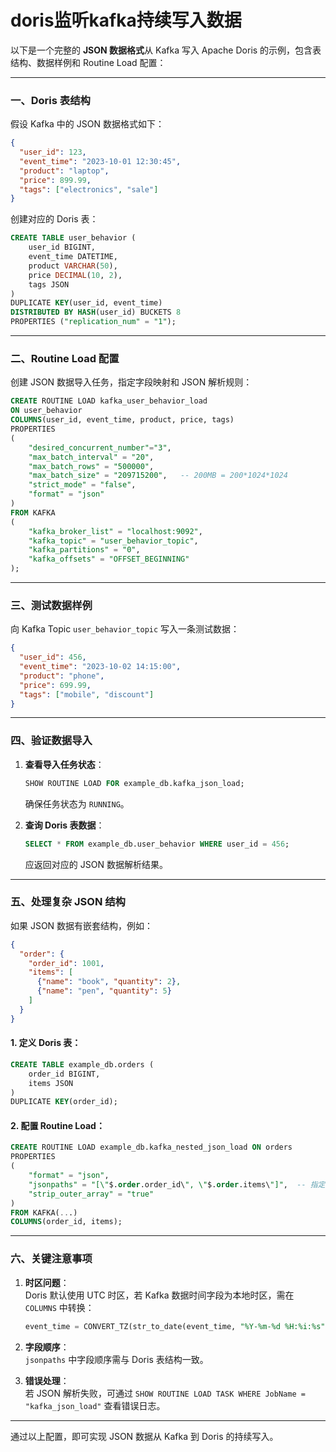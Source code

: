 # doris监听kafka持续写入数据

以下是一个完整的 **JSON 数据格式**从 Kafka 写入 Apache Doris 的示例，包含表结构、数据样例和 Routine Load 配置：

---

### 一、Doris 表结构
假设 Kafka 中的 JSON 数据格式如下：
```json
{
  "user_id": 123,
  "event_time": "2023-10-01 12:30:45",
  "product": "laptop",
  "price": 899.99,
  "tags": ["electronics", "sale"]
}
```

创建对应的 Doris 表：
```sql
CREATE TABLE user_behavior (
    user_id BIGINT,
    event_time DATETIME,
    product VARCHAR(50),
    price DECIMAL(10, 2),
    tags JSON
)
DUPLICATE KEY(user_id, event_time)
DISTRIBUTED BY HASH(user_id) BUCKETS 8
PROPERTIES ("replication_num" = "1");
```

---

### 二、Routine Load 配置
创建 JSON 数据导入任务，指定字段映射和 JSON 解析规则：
```sql
CREATE ROUTINE LOAD kafka_user_behavior_load
ON user_behavior
COLUMNS(user_id, event_time, product, price, tags)
PROPERTIES
(
    "desired_concurrent_number"="3",
    "max_batch_interval" = "20",
    "max_batch_rows" = "500000",
    "max_batch_size" = "209715200",   -- 200MB = 200*1024*1024
    "strict_mode" = "false",
    "format" = "json"
)
FROM KAFKA
(
    "kafka_broker_list" = "localhost:9092",
    "kafka_topic" = "user_behavior_topic",
    "kafka_partitions" = "0",
    "kafka_offsets" = "OFFSET_BEGINNING"
);
```

---

### 三、测试数据样例
向 Kafka Topic `user_behavior_topic` 写入一条测试数据：
```json
{
  "user_id": 456,
  "event_time": "2023-10-02 14:15:00",
  "product": "phone",
  "price": 699.99,
  "tags": ["mobile", "discount"]
}
```

---

### 四、验证数据导入
1. **查看导入任务状态**：
   ```sql
   SHOW ROUTINE LOAD FOR example_db.kafka_json_load;
   ```
   确保任务状态为 `RUNNING`。

2. **查询 Doris 表数据**：
   ```sql
   SELECT * FROM example_db.user_behavior WHERE user_id = 456;
   ```
   应返回对应的 JSON 数据解析结果。

---

### 五、处理复杂 JSON 结构
如果 JSON 数据有嵌套结构，例如：
```json
{
  "order": {
    "order_id": 1001,
    "items": [
      {"name": "book", "quantity": 2},
      {"name": "pen", "quantity": 5}
    ]
  }
}
```

#### 1. 定义 Doris 表：
```sql
CREATE TABLE example_db.orders (
    order_id BIGINT,
    items JSON
)
DUPLICATE KEY(order_id);
```

#### 2. 配置 Routine Load：
```sql
CREATE ROUTINE LOAD example_db.kafka_nested_json_load ON orders
PROPERTIES
(
    "format" = "json",
    "jsonpaths" = "[\"$.order.order_id\", \"$.order.items\"]",  -- 指定嵌套路径
    "strip_outer_array" = "true"
)
FROM KAFKA(...)
COLUMNS(order_id, items);
```

---

### 六、关键注意事项
1. **时区问题**：  
   Doris 默认使用 UTC 时区，若 Kafka 数据时间字段为本地时区，需在 `COLUMNS` 中转换：
   ```sql
   event_time = CONVERT_TZ(str_to_date(event_time, "%Y-%m-%d %H:%i:%s"), "UTC", "Asia/Shanghai")
   ```

2. **字段顺序**：  
   `jsonpaths` 中字段顺序需与 Doris 表结构一致。

3. **错误处理**：  
   若 JSON 解析失败，可通过 `SHOW ROUTINE LOAD TASK WHERE JobName = "kafka_json_load"` 查看错误日志。

---

通过以上配置，即可实现 JSON 数据从 Kafka 到 Doris 的持续写入。